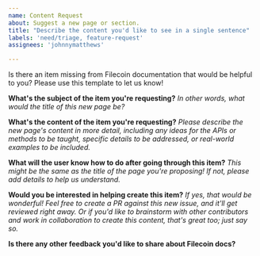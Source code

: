 ```yaml
---
name: Content Request
about: Suggest a new page or section.
title: "Describe the content you'd like to see in a single sentence"
labels: 'need/triage, feature-request'
assignees: 'johnnymatthews'

---
```


Is there an item missing from Filecoin documentation that would be helpful to you? Please use this template to let us know!

**What's the subject of the item you're requesting?**
_In other words, what would the title of this new page be?_

**What's the content of the item you're requesting?**
_Please describe the new page's content in more detail, including any ideas for the APIs or methods
to be taught, specific details to be addressed, or real-world examples to be included._

**What will the user know how to do after going through this item?**
_This might be the same as the title of the page you're proposing! If not, please add details to help us understand._

**Would you be interested in helping create this item?**
_If yes, that would be wonderful! Feel free to create a PR against this new issue, and it'll get reviewed right away. Or if you'd like to brainstorm with other contributors and work in collaboration to create this content, that's great too; just say so._

**Is there any other feedback you'd like to share about Filecoin docs?**
